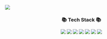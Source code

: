 <img src="https://capsule-render.vercel.app/api?type=waving&color=auto&height=200&section=header&text=childevnote&fontSize=90" />

<div align=center>
<h3>📚 Tech Stack 📚</h3>
</div>
<div align="center">
  <img src="https://img.shields.io/badge/HTML-E34F26?style=flat&logo=HTML&logoColor=white"/>
  <img src="https://img.shields.io/badge/CSS-1572B6?style=flat&logo=CSS&logoColor=white"/>
  <img src="https://img.shields.io/badge/React-61DAFB?style=flat&logo=React&logoColor=white"/>
  <img src="https://img.shields.io/badge/MUI-007FFF?style=flat&logo=MUI&logoColor=white" />
  <img src="https://img.shields.io/badge/JavaScript-F7DF1E?style=flat&logo=JavaScript&logoColor=white" />
  <img src="https://img.shields.io/badge/TypeScript-3178C6?style=flat&logo=TypeScript&logoColor=white" />
  <img src="https://img.shields.io/badge/Firebase-FFCA28?style=flat&logo=Firebase&logoColor=white" />

</div>
